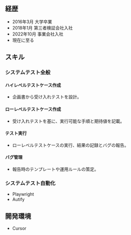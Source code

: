 ## 経歴

- 2016年3月     大学卒業
- 2018年1月     第三者検証会社入社
- 2022年10月    事業会社入社
- 現在に至る

## スキル
### システムテスト全般
#### ハイレベルテストケース作成
- 企画書から受け入れテストを設計。
#### ローレベルテストケース作成
- 受け入れテストを基に、実行可能な手順と期待値を記載。
#### テスト実行
- ローレベルテストケースの実行、結果の記録とバグの報告。
#### バグ管理
- 報告時のテンプレートや運用ルールの策定。

### システムテスト自動化
- Playwright
- Autify

## 開発環境
- Cursor
